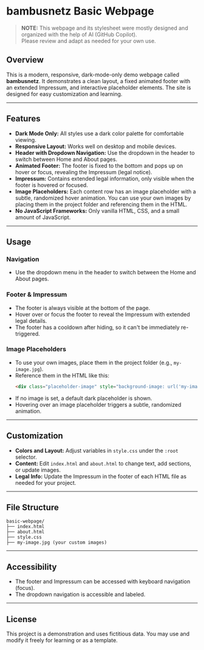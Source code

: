 # bambusnetz Basic Webpage

> **NOTE:** This webpage and its stylesheet were mostly designed and organized with the help of AI (GitHub Copilot).  
> Please review and adapt as needed for your own use.

## Overview

This is a modern, responsive, dark-mode-only demo webpage called **bambusnetz**. It demonstrates a clean layout, a fixed animated footer with an extended Impressum, and interactive placeholder elements. The site is designed for easy customization and learning.

---

## Features

- **Dark Mode Only:** All styles use a dark color palette for comfortable viewing.
- **Responsive Layout:** Works well on desktop and mobile devices.
- **Header with Dropdown Navigation:** Use the dropdown in the header to switch between Home and About pages.
- **Animated Footer:** The footer is fixed to the bottom and pops up on hover or focus, revealing the Impressum (legal notice).
- **Impressum:** Contains extended legal information, only visible when the footer is hovered or focused.
- **Image Placeholders:** Each content row has an image placeholder with a subtle, randomized hover animation. You can use your own images by placing them in the project folder and referencing them in the HTML.
- **No JavaScript Frameworks:** Only vanilla HTML, CSS, and a small amount of JavaScript.

---

## Usage

### Navigation

- Use the dropdown menu in the header to switch between the Home and About pages.

### Footer & Impressum

- The footer is always visible at the bottom of the page.
- Hover over or focus the footer to reveal the Impressum with extended legal details.
- The footer has a cooldown after hiding, so it can't be immediately re-triggered.

### Image Placeholders

- To use your own images, place them in the project folder (e.g., `my-image.jpg`).
- Reference them in the HTML like this:
  ```html
  <div class="placeholder-image" style="background-image: url('my-image.jpg');"></div>
  ```
- If no image is set, a default dark placeholder is shown.
- Hovering over an image placeholder triggers a subtle, randomized animation.

---

## Customization

- **Colors and Layout:** Adjust variables in `style.css` under the `:root` selector.
- **Content:** Edit `index.html` and `about.html` to change text, add sections, or update images.
- **Legal Info:** Update the Impressum in the footer of each HTML file as needed for your project.

---

## File Structure

```
basic-webpage/
├── index.html
├── about.html
├── style.css
├── my-image.jpg (your custom images)
```

---

## Accessibility

- The footer and Impressum can be accessed with keyboard navigation (focus).
- The dropdown navigation is accessible and labeled.

---

## License

This project is a demonstration and uses fictitious data. You may use and modify it freely for learning or as a template.
